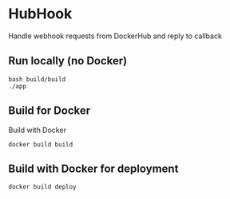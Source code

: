 # HubHook

Handle webhook requests from DockerHub and reply to callback 

## Run locally (no Docker)

```
bash build/build
./app
```

## Build for Docker

Build with Docker

```
docker build build
```

## Build with Docker for deployment

```
docker build deploy
```


